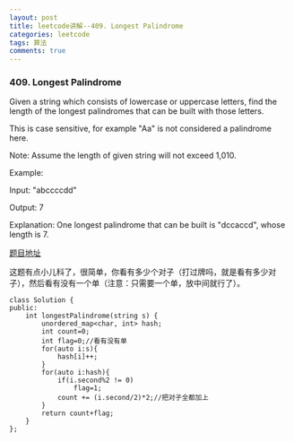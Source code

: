```yaml
---
layout: post
title: leetcode讲解--409. Longest Palindrome
categories: leetcode
tags: 算法
comments: true
---
```


### 409. Longest Palindrome

Given a string which consists of lowercase or uppercase letters, find the length of the longest palindromes that can be built with those letters.

This is case sensitive, for example "Aa" is not considered a palindrome here.

Note:
Assume the length of given string will not exceed 1,010.

Example:

Input:
"abccccdd"

Output:
7

Explanation:
One longest palindrome that can be built is "dccaccd", whose length is 7.

[题目地址](https://leetcode.com/problems/longest-palindrome/)

这题有点小儿科了，很简单，你看有多少个对子（打过牌吗，就是看有多少对子），然后看有没有一个单（注意：只需要一个单，放中间就行了）。

```
class Solution {
public:
    int longestPalindrome(string s) {
        unordered_map<char, int> hash;
        int count=0;
        int flag=0;//看有没有单
        for(auto i:s){
            hash[i]++;
        }
        for(auto i:hash){
            if(i.second%2 != 0)
                flag=1;
            count += (i.second/2)*2;//把对子全都加上
        }
        return count+flag;
    }
};
```
